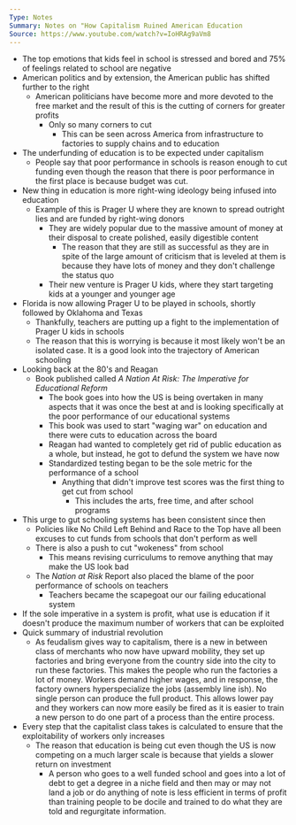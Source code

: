 ```yaml
---
Type: Notes
Summary: Notes on "How Capitalism Ruined American Education
Source: https://www.youtube.com/watch?v=IoHRAg9aVm8
---
```

- The top emotions that kids feel in school is stressed and bored and 75% of feelings related to school are negative
- American politics and by extension, the American public has shifted further to the right
	- American politicians have become more and more devoted to the free market and the result of this is the cutting of corners for greater profits
		- Only so many corners to cut
			- This can be seen across America from infrastructure to factories to supply chains and to education
- The underfunding of education is to be expected under capitalism
	- People say that poor performance in schools is reason enough to cut funding even though the reason that there is poor performance in the first place is because budget was cut.
- New thing in education is more right-wing ideology being infused into education
	- Example of this is Prager U where they are known to spread outright lies and are funded by right-wing donors
		- They are widely popular due to the massive amount of money at their disposal to create polished, easily digestible content
			- The reason that they are still as successful as they are in spite of the large amount of criticism that is leveled at them is because they have lots of money and they don't challenge the status quo
		- Their new venture is Prager U kids, where they start targeting kids at a younger and younger age
- Florida is now allowing Prager U to be played in schools, shortly followed by Oklahoma and Texas
	- Thankfully, teachers are putting up a fight to the implementation of Prager U kids in schools
	- The reason that this is worrying is because it most likely won't be an isolated case. It is a good look into the trajectory of American schooling
- Looking back at the 80's and Reagan
	- Book published called *A Nation At Risk: The Imperative for Educational Reform*
		- The book goes into how the US is being overtaken in many aspects that it was once the best at and is looking specifically at the poor performance of our educational systems
		- This book was used to start "waging war" on education and there were cuts to education across the board
		- Reagan had wanted to completely get rid of public education as a whole, but instead, he got to defund the system we have now
		- Standardized testing began to be the sole metric for the performance of a school
			- Anything that didn't improve test scores was the first thing to get cut from school
				- This includes the arts, free time, and after school programs
- This urge to gut schooling systems has been consistent since then
	- Policies like No Child Left Behind and Race to the Top have all been excuses to cut funds from schools that don't perform as well
	- There is also a push to cut "wokeness" from school
		- This means revising curriculums to remove anything that may make the US look bad
	- The *Nation at Risk* Report also placed the blame of the poor performance of schools on teachers
		- Teachers became the scapegoat our our failing educational system
- If the sole imperative in a system is profit, what use is education if it doesn't produce the maximum number of workers that can be exploited
- Quick summary of industrial revolution
	- As feudalism gives way to capitalism, there is a new in between class of merchants who now have upward mobility, they set up factories and bring everyone from the country side into the city to run these factories. This makes the people who run the factories a lot of money. Workers demand higher wages, and in response, the factory owners hyperspecialize the jobs (assembly line ish). No single person can produce the full product. This allows lower pay and they workers can now more easily be fired as it is easier to train a new person to do one part of a process than the entire process.
- Every step that the capitalist class takes is calculated to ensure that the exploitability of workers only increases
	- The reason that education is being cut even though the US is now competing on a much larger scale is because that yields a slower return on investment
		- A person who goes to a well funded school and goes into a lot of debt to get a degree in a niche field and then may or may not land a job or do anything of note is less efficient in terms of profit than training people to be docile and trained to do what they are told and regurgitate information.